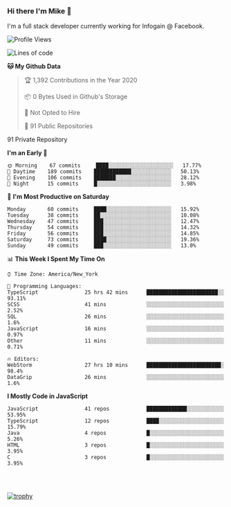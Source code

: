 ### Hi there I'm Mike 👋
I'm a full stack developer currently working for Infogain @ Facebook.

<!--START_SECTION:waka-->
![Profile Views](http://img.shields.io/badge/Profile%20Views-0-blue)

![Lines of code](https://img.shields.io/badge/From%20Hello%20World%20I%27ve%20Written-8.2%20million%20lines%20of%20code-blue)

**🐱 My Github Data** 

> 🏆 1,392 Contributions in the Year 2020
 > 
> 📦 0 Bytes Used in Github's Storage 
 > 
> 🚫 Not Opted to Hire
 > 
> 📜 91 Public Repositories 
 > 
91 Private Repository 
 > 
**I'm an Early 🐤** 

```text
🌞 Morning    67 commits     ████░░░░░░░░░░░░░░░░░░░░░   17.77% 
🌆 Daytime    189 commits    ████████████░░░░░░░░░░░░░   50.13% 
🌃 Evening    106 commits    ███████░░░░░░░░░░░░░░░░░░   28.12% 
🌙 Night      15 commits     █░░░░░░░░░░░░░░░░░░░░░░░░   3.98%

```
📅 **I'm Most Productive on Saturday** 

```text
Monday       60 commits     ████░░░░░░░░░░░░░░░░░░░░░   15.92% 
Tuesday      38 commits     ██░░░░░░░░░░░░░░░░░░░░░░░   10.08% 
Wednesday    47 commits     ███░░░░░░░░░░░░░░░░░░░░░░   12.47% 
Thursday     54 commits     ███░░░░░░░░░░░░░░░░░░░░░░   14.32% 
Friday       56 commits     ███░░░░░░░░░░░░░░░░░░░░░░   14.85% 
Saturday     73 commits     ████░░░░░░░░░░░░░░░░░░░░░   19.36% 
Sunday       49 commits     ███░░░░░░░░░░░░░░░░░░░░░░   13.0%

```


📊 **This Week I Spent My Time On** 

```text
⌚︎ Time Zone: America/New_York

💬 Programming Languages: 
TypeScript               25 hrs 42 mins      ███████████████████████░░   93.11% 
SCSS                     41 mins             ░░░░░░░░░░░░░░░░░░░░░░░░░   2.52% 
SQL                      26 mins             ░░░░░░░░░░░░░░░░░░░░░░░░░   1.6% 
JavaScript               16 mins             ░░░░░░░░░░░░░░░░░░░░░░░░░   0.97% 
Other                    11 mins             ░░░░░░░░░░░░░░░░░░░░░░░░░   0.71%

🔥 Editors: 
WebStorm                 27 hrs 10 mins      ████████████████████████░   98.4% 
DataGrip                 26 mins             ░░░░░░░░░░░░░░░░░░░░░░░░░   1.6%

```

**I Mostly Code in JavaScript** 

```text
JavaScript               41 repos            █████████████░░░░░░░░░░░░   53.95% 
TypeScript               12 repos            ████░░░░░░░░░░░░░░░░░░░░░   15.79% 
Java                     4 repos             █░░░░░░░░░░░░░░░░░░░░░░░░   5.26% 
HTML                     3 repos             █░░░░░░░░░░░░░░░░░░░░░░░░   3.95% 
C                        3 repos             █░░░░░░░░░░░░░░░░░░░░░░░░   3.95%

```



<!--END_SECTION:waka-->

##### &nbsp;
[![trophy](https://github-profile-trophy.vercel.app/?username=uptonm&theme=dracula)](https://github.com/ryo-ma/github-profile-trophy)
